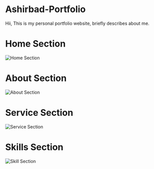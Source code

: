 # Ashirbad-Portfolio
 Hii, This is my personal portfolio website, briefly describes about me.
 
# Home Section

![Home Section](https://user-images.githubusercontent.com/36065206/94988990-fa6eea80-058e-11eb-9282-8cf7ba7603cc.png)

# About Section
![About Section](https://user-images.githubusercontent.com/36065206/94988993-fd69db00-058e-11eb-86cb-34ee7ae79034.png)

# Service Section
![Service Section](https://user-images.githubusercontent.com/36065206/94988996-ff339e80-058e-11eb-873d-82c8d03b604b.png)

# Skills Section
![Skill Section](https://user-images.githubusercontent.com/36065206/94988998-0064cb80-058f-11eb-8fdc-d83e7f4cb0f7.png)
